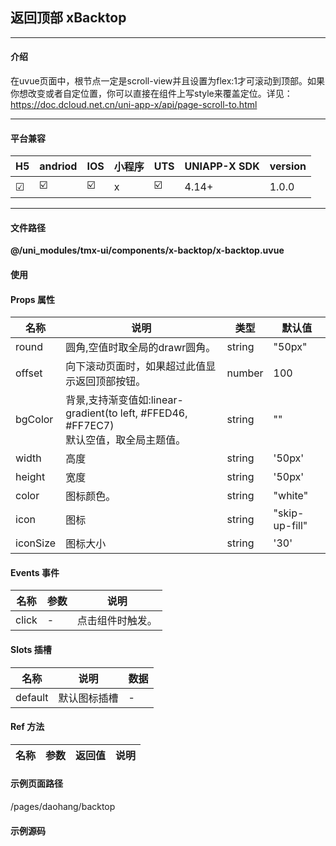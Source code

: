 
## 返回顶部 xBacktop

***

#### 介绍

在uvue页面中，根节点一定是scroll-view并且设置为flex:1才可滚动到顶部。如果你想改变或者自定位置，你可以直接在组件上写style来覆盖定位。详见：https://doc.dcloud.net.cn/uni-app-x/api/page-scroll-to.html

***

#### 平台兼容

| H5 | andriod | IOS | 小程序 | UTS | UNIAPP-X SDK | version |
| --- | --- | --- | --- | --- | --- | --- |
| ☑ | ☑️ | ☑️ | x | ☑️ | 4.14+ | 1.0.0 |

***

#### 文件路径

**@/uni_modules/tmx-ui/components/x-backtop/x-backtop.uvue**

#### 使用

<x-backtop></x-backtop>

#### Props 属性

| 名称 | 说明 | 类型 | 默认值 |
| ------ | ---- | ---- | ---- |
| round | 圆角,空值时取全局的drawr圆角。 | string | "50px" |
| offset | 向下滚动页面时，如果超过此值显示返回顶部按钮。 | number | 100 |
| bgColor | 背景,支持渐变值如:linear-gradient(to left, #FFED46, #FF7EC7)<br>默认空值，取全局主题值。 | string | "" |
| width | 高度 | string | '50px' |
| height | 宽度 | string | '50px' |
| color | 图标颜色。 | string | "white" |
| icon | 图标 | string | "skip-up-fill" |
| iconSize | 图标大小 | string | '30' |



#### Events 事件

| 名称 | 参数 | 说明 |
| ------ | ---- | ---- |
| click | - | 点击组件时触发。 |


#### Slots 插槽

| 名称 | 说明 | 数据 |
| ------ | ---- | ---- |
| default | 默认图标插槽 | - |


#### Ref 方法

| 名称 | 参数 | 返回值 | 说明 |
| ------ | ---- | ---- | ---- |


#### 示例页面路径

/pages/daohang/backtop

#### 示例源码

<template>
	<!-- #ifdef APP -->
	<scroll-view style="flex:1">
	<!-- #endif -->
	<!-- #ifdef MP-WEIXIN -->
	<page-meta :page-style="`background-color:${xThemeConfigBgColor}`">
		<navigation-bar :background-color="xThemeConfigNavBgColor" :front-color="xThemeConfigNavFontColor"></navigation-bar>
	</page-meta>
	<!-- #endif -->
		<x-sheet>
			<x-text font-size="18" class=" text-weight-b mb-8">返回顶部 xBacktop</x-text>
			<x-text color="#999999" >请往下滚动100px，触发显示返回顶部按钮，请注意观察右下角。</x-text>
			<x-text color="#999999" >添加自定style可以覆盖位置，将元素定位到左边。</x-text>
			<view style="height: 1600px;"></view>
		</x-sheet>
		<!--  style="right: auto;left: 30px;" 添加自定style可以覆盖位置，将元素定位到左边。 -->
		<x-backtop></x-backtop>
		<x-backtop style="right: auto;left: 16px;"></x-backtop>
		
	<!-- #ifdef APP -->
	</scroll-view>
	<!-- #endif -->
</template>

<script>
	export default {
		data() {
			return {

			};
		}
	}
</script>

<style lang="scss">

</style>
		
